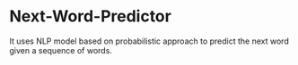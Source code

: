 # Next-Word-Predictor
It uses NLP model based on probabilistic approach to predict the next word given a sequence of words.
